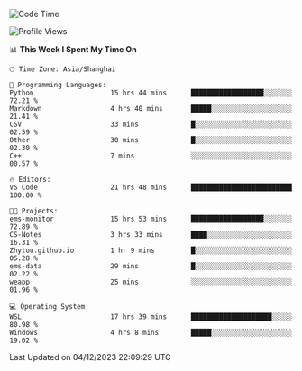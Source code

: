 <!--START_SECTION:waka-->
![Code Time](http://img.shields.io/badge/Code%20Time-1%2C421%20hrs%2018%20mins-blue)

![Profile Views](http://img.shields.io/badge/Profile%20Views-0-blue)

📊 **This Week I Spent My Time On** 

```text
🕑︎ Time Zone: Asia/Shanghai

💬 Programming Languages: 
Python                   15 hrs 44 mins      ██████████████████░░░░░░░   72.21 % 
Markdown                 4 hrs 40 mins       █████░░░░░░░░░░░░░░░░░░░░   21.41 % 
CSV                      33 mins             █░░░░░░░░░░░░░░░░░░░░░░░░   02.59 % 
Other                    30 mins             █░░░░░░░░░░░░░░░░░░░░░░░░   02.30 % 
C++                      7 mins              ░░░░░░░░░░░░░░░░░░░░░░░░░   00.57 % 

🔥 Editors: 
VS Code                  21 hrs 48 mins      █████████████████████████   100.00 % 

🐱‍💻 Projects: 
ems-monitor              15 hrs 53 mins      ██████████████████░░░░░░░   72.89 % 
CS-Notes                 3 hrs 33 mins       ████░░░░░░░░░░░░░░░░░░░░░   16.31 % 
Zhytou.github.io         1 hr 9 mins         █░░░░░░░░░░░░░░░░░░░░░░░░   05.28 % 
ems-data                 29 mins             █░░░░░░░░░░░░░░░░░░░░░░░░   02.22 % 
weapp                    25 mins             ░░░░░░░░░░░░░░░░░░░░░░░░░   01.96 % 

💻 Operating System: 
WSL                      17 hrs 39 mins      ████████████████████░░░░░   80.98 % 
Windows                  4 hrs 8 mins        █████░░░░░░░░░░░░░░░░░░░░   19.02 % 
```


 Last Updated on 04/12/2023 22:09:29 UTC
<!--END_SECTION:waka-->